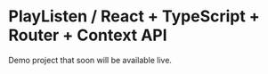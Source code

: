 # PlayListen / React + TypeScript + Router + Context API

Demo project that soon will be available live.